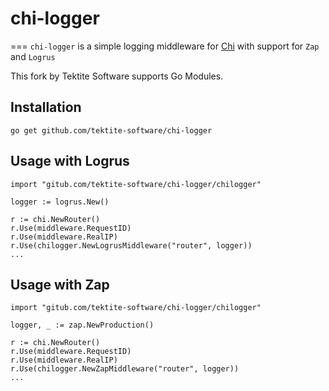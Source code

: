 # chi-logger
===
`chi-logger` is a simple logging middleware for [Chi](https://github.com/go-chi/chi) with support for `Zap` and `Logrus`

This fork by Tektite Software supports Go Modules.

Installation
---

    go get github.com/tektite-software/chi-logger

Usage with Logrus
---

    import "gitub.com/tektite-software/chi-logger/chilogger"

    logger := logrus.New()

    r := chi.NewRouter()
    r.Use(middleware.RequestID)
    r.Use(middleware.RealIP)
    r.Use(chilogger.NewLogrusMiddleware("router", logger))
    ...

Usage with Zap
---

    import "gitub.com/tektite-software/chi-logger/chilogger"

    logger, _ := zap.NewProduction()

    r := chi.NewRouter()
    r.Use(middleware.RequestID)
    r.Use(middleware.RealIP)
    r.Use(chilogger.NewZapMiddleware("router", logger))
    ...
